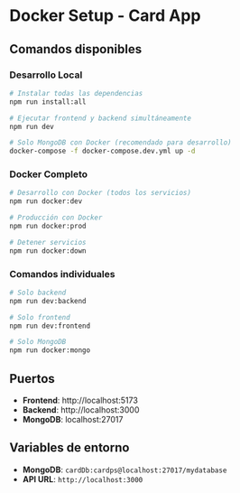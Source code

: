 # Docker Setup - Card App

## Comandos disponibles

### Desarrollo Local
```bash
# Instalar todas las dependencias
npm run install:all

# Ejecutar frontend y backend simultáneamente
npm run dev

# Solo MongoDB con Docker (recomendado para desarrollo)
docker-compose -f docker-compose.dev.yml up -d
```

### Docker Completo
```bash
# Desarrollo con Docker (todos los servicios)
npm run docker:dev

# Producción con Docker
npm run docker:prod

# Detener servicios
npm run docker:down
```

### Comandos individuales
```bash
# Solo backend
npm run dev:backend

# Solo frontend  
npm run dev:frontend

# Solo MongoDB
npm run docker:mongo
```

## Puertos
- **Frontend**: http://localhost:5173
- **Backend**: http://localhost:3000  
- **MongoDB**: localhost:27017

## Variables de entorno
- **MongoDB**: `cardDb:cardps@localhost:27017/mydatabase`
- **API URL**: `http://localhost:3000`